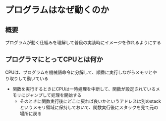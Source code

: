 # プログラムはなぜ動くのか

## 概要
プログラムが動く仕組みを理解して普段の実装時にイメージを作れるようにする

## プログラマにとってCPUとは何か
CPUは、プログラムを機械語命令に分解して、順番に実行しながらメモリとやり取りして動いている
- 関数を実行するときにCPUは一時処理を中断して、関数が設定されているメモリにジャンプして処理を開始する
  - そのときに関数実行後にどこに戻れば良いかというアドレスは別のstackというメモリ領域に保持しておいて、関数実行後にスタックを見て元の場所に戻る


